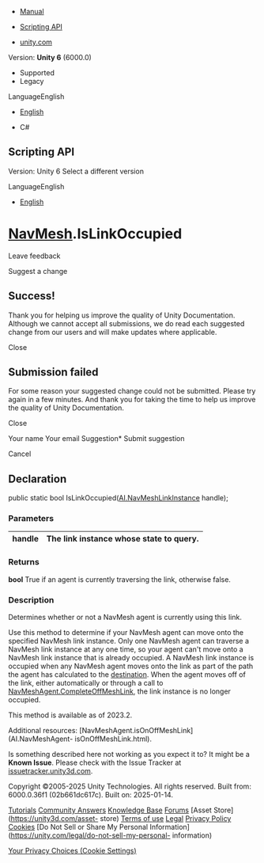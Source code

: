 [ ]()

  * [Manual](../Manual/index.html)
  * [Scripting API](../ScriptReference/index.html)

  * [unity.com](https://unity.com/)

Version: **Unity 6** (6000.0)

  * Supported
  * Legacy

LanguageEnglish

  * [English]()

  * C#

[ ](https://docs.unity3d.com)

## Scripting API

Version: Unity 6 Select a different version

LanguageEnglish

  * [English]()

#  [NavMesh](AI.NavMesh.html).IsLinkOccupied

Leave feedback

Suggest a change

## Success!

Thank you for helping us improve the quality of Unity Documentation. Although
we cannot accept all submissions, we do read each suggested change from our
users and will make updates where applicable.

Close

## Submission failed

For some reason your suggested change could not be submitted. Please <a>try
again</a> in a few minutes. And thank you for taking the time to help us
improve the quality of Unity Documentation.

Close

Your name Your email Suggestion* Submit suggestion

Cancel

[ ]()

## Declaration

public static bool
IsLinkOccupied([AI.NavMeshLinkInstance](AI.NavMeshLinkInstance.html) handle);

### Parameters

handle | The link instance whose state to query.  
---|---  
  
### Returns

**bool** True if an agent is currently traversing the link, otherwise false.

### Description

Determines whether or not a NavMesh agent is currently using this link.

Use this method to determine if your NavMesh agent can move onto the specified
NavMesh link instance. Only one NavMesh agent can traverse a NavMesh link
instance at any one time, so your agent can't move onto a NavMesh link
instance that is already occupied. A NavMesh link instance is occupied when
any NavMesh agent moves onto the link as part of the path the agent has
calculated to the [destination](AI.NavMeshAgent-destination.html). When the
agent moves off of the link, either automatically or through a call to
[NavMeshAgent.CompleteOffMeshLink](AI.NavMeshAgent.CompleteOffMeshLink.html),
the link instance is no longer occupied.  
  
This method is available as of 2023.2.  
  
Additional resources: [NavMeshAgent.isOnOffMeshLink](AI.NavMeshAgent-
isOnOffMeshLink.html).

Is something described here not working as you expect it to? It might be a
**Known Issue**. Please check with the Issue Tracker at
[issuetracker.unity3d.com](https://issuetracker.unity3d.com).

Copyright ©2005-2025 Unity Technologies. All rights reserved. Built from:
6000.0.36f1 (02b661dc617c). Built on: 2025-01-14.

[Tutorials](https://unity3d.com/learn) [Community
Answers](https://answers.unity3d.com) [Knowledge
Base](https://support.unity3d.com/hc/en-us)
[Forums](https://forum.unity3d.com) [Asset Store](https://unity3d.com/asset-
store) [Terms of use](https://docs.unity3d.com/Manual/TermsOfUse.html)
[Legal](https://unity.com/legal) [Privacy
Policy](https://unity.com/legal/privacy-policy)
[Cookies](https://unity.com/legal/cookie-policy) [Do Not Sell or Share My
Personal Information](https://unity.com/legal/do-not-sell-my-personal-
information)

[Your Privacy Choices (Cookie Settings)](javascript:void\(0\);)

